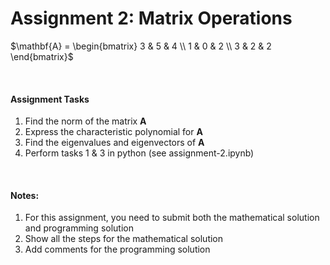 # Assignment 2: Matrix Operations


$\mathbf{A} = \begin{bmatrix}
3 & 5 & 4 \\
1 & 0 & 2 \\
3 & 2 & 2
\end{bmatrix}$

<br/>

#### Assignment Tasks
1. Find the norm of the matrix $\mathbf{A}$
2. Express the characteristic polynomial for $\mathbf{A}$
3. Find the eigenvalues and eigenvectors of $\mathbf{A}$
4. Perform tasks 1 & 3 in python (see assignment-2.ipynb)

<br/>

#### Notes:
1. For this assignment, you need to submit both the mathematical solution and programming solution
2. Show all the steps for the mathematical solution
3. Add comments for the programming solution 
